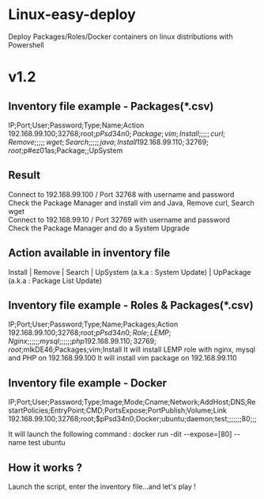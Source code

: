 # Linux-easy-deploy
Deploy Packages/Roles/Docker containers on linux distributions with Powershell

# v1.2
## Inventory file example - Packages(*.csv)

  IP;Port;User;Password;Type;Name;Action
  192.168.99.100;32768;root;$pPsd34n0;Package;vim;Install
  ;;;;;curl;Remove
  ;;;;;wget;Search
  ;;;;;java;Install
  192.168.99.110;32769;root;$p#ez01as;Package;;UpSystem

## Result
Connect to 192.168.99.100 / Port 32768 with username and password  
Check the Package Manager and install vim and Java, Remove curl, Search wget  
Connect to 192.168.99.10 / Port 32769 with username and password  
Check the Package Manager and do a System Upgrade  

## Action available in inventory file
Install | Remove | Search | UpSystem (a.k.a : System Update) | UpPackage (a.k.a : Package List Update)

## Inventory file example - Roles & Packages(*.csv)
   IP;Port;User;Password;Type;Name;Packages;Action
   192.168.99.100;32768;root;$pPsd34n0;Role;LEMP;Nginx
   ;;;;;;mysql
   ;;;;;;php
   192.168.99.110;32769;root;$mlkDE46;Packages;vim;Install
   It will install LEMP role with nginx, mysql and PHP on 192.168.99.100
   It will install vim package on 192.168.99.110

## Inventory file example - Docker
  IP;Port;User;Password;Type;Image;Mode;Cname;Network;AddHost;DNS;RestartPolicies;EntryPoint;CMD;PortsExpose;PortPublish;Volume;Link
  192.168.99.100;32768;root;$pPsd34n0;Docker;ubuntu;daemon;test;;;;;;;80;;;
  
  It will launch the following command : docker run -dit --expose=[80] --name test ubuntu

## How it works ?
Launch the script, enter the inventory file...and let's play !

